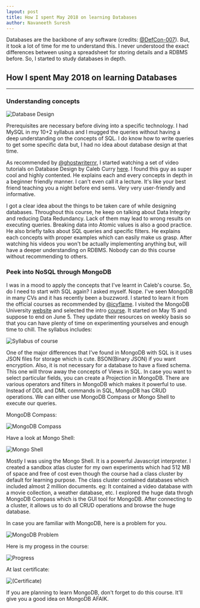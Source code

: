 ```yaml
---
layout: post
title: How I spent May 2018 on learning Databases
author: Navaneeth Suresh
---
```


Databases are the backbone of any software (credits: [@DefCon-007](https://github.com/DefCon-007)). But, it took a lot of time for me to understand this. I never understood the exact differences between using a spreadsheet for storing details and a RDBMS before. So, I started to study databases in depth.

## How I spent May 2018 on learning Databases
---
### Understanding concepts
![Database Design](https://raw.githubusercontent.com/themousepotato/themousepotato.github.io/master/images/database-design.png)


Prerequisites are necessary before diving into a specific technology. I had MySQL in my 10+2 syllabus and I mugged the queries without having a deep understanding on the concepts of SQL. I do know how to write queries to get some specific data but, I had no idea about database design at that time.

As recommended by [@ghostwriternr](https://github.com/ghostwriternr/), I started watching a set of video tutorials on Database Design by Caleb Curry [here](https://www.youtube.com/watch?v=e7Pr1VgPK4w&index=1&list=PLlTjty5ceOnd-sCYEHlFO0JRg2liaFvxv). I found this guy as super cool and highly contented. He explains each and every concepts in depth in a beginner friendly manner. I can't even call it a lecture. It's like your best friend teaching you a night before end sems. Very very user-friendly and informative.

I got a clear idea about the things to be taken care of while designing databases. Throughout this course, he keep on talking about Data Integrity and reducing Data Redundancy. Lack of them may lead to wrong results on executing queries. Breaking data into Atomic values is also a good practice. He also briefly talks about SQL queries and specific filters. He explains each concepts with proper examples which can easily make us grasp. After watching his videos you won't be actually implementing anything but, will have a deeper understanding on RDBMS. Nobody can do this course without recommending to others.

### Peek into NoSQL through MongoDB
I was in a mood to apply the concepts that I've learnt in Caleb's course. So, do I need to start with SQL again? I asked myself. Nope. I've seen MongoDB in many CVs and it has recently been a buzzword. I started to learn it from the official courses as recommended by [@icyflame](https://github.com/icyflame). I visited the MongoDB University [website](https://university.mongodb.com/) and selected the intro [course](https://university.mongodb.com/mercury/M001/2018_May). It started on May 15 and suppose to end on June 5. They update their resources on weekly basis so that you can have plenty of time on experimenting yourselves and enough time to chill. The syllabus includes:

![Syllabus of course](https://raw.githubusercontent.com/themousepotato/themousepotato.github.io/master/images/mongo-syllabus.png)


One of the major differences that I've found in MongoDB with SQL is it uses JSON files for storage which is cute. BSON(Binary JSON) if you want encryption. Also, it is not necessary for a database to have a fixed schema. This one will throw away the concepts of Views in SQL. In case you want to select particular fields, you can create a Projection in MongoDB. There are various operators and filters in MongoDB which makes it powerful to use. Instead of DDL and DML commands in SQL, MongoDB has CRUD operations. We can either use MongoDB Compass or Mongo Shell to execute our queries.

MongoDB Compass:

![MongoDB Compass](https://raw.githubusercontent.com/themousepotato/themousepotato.github.io/master/images/mongodb-compass.png)


Have a look at Mongo Shell:

![Mongo Shell](https://raw.githubusercontent.com/themousepotato/themousepotato.github.io/master/images/mongo-shell.png)


Mostly I was using the Mongo Shell. It is a powerful Javascript interpreter. I created a sandbox atlas cluster for my own experiments which had 512 MB of space and free of cost even though the course had a class cluster by default for learning purpose. The class cluster contained databases which included almost 2 million documents. eg: It contained a video database with a movie collection, a weather database, etc. I explored the huge data throgh MongoDB Compass which is the GUI tool for MongoDB. After connecting to a cluster, it allows us to do all CRUD operations and browse the huge database.

In case you are familiar with MongoDB, here is a problem for you.

![MongoDB Problem](https://raw.githubusercontent.com/themousepotato/themousepotato.github.io/master/images/mongo-problem.png)


Here is my progess in the course:

![Progress](https://raw.githubusercontent.com/themousepotato/themousepotato.github.io/master/images/mongo-progress.png)

At last certificate:

![(Certificate)](https://raw.githubusercontent.com/themousepotato/themousepotato.github.io/master/images/mongo-certificate.png)

If you are planning to learn MongoDB, don't forget to do this course. It'll give you a good idea on MongoDB AFAIK.

